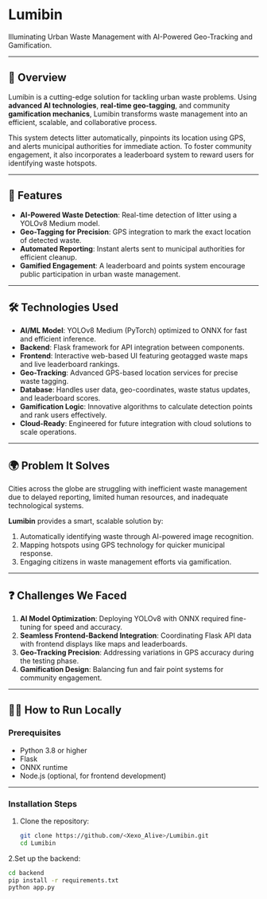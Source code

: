 # Lumibin  
Illuminating Urban Waste Management with AI-Powered Geo-Tracking and Gamification.


----



## 🌟 Overview  
Lumibin is a cutting-edge solution for tackling urban waste problems. Using **advanced AI technologies**, **real-time geo-tagging**, and community **gamification mechanics**, Lumibin transforms waste management into an efficient, scalable, and collaborative process.  

This system detects litter automatically, pinpoints its location using GPS, and alerts municipal authorities for immediate action. To foster community engagement, it also incorporates a leaderboard system to reward users for identifying waste hotspots.


----



## 🚀 Features  
- **AI-Powered Waste Detection**: Real-time detection of litter using a YOLOv8 Medium model.  
- **Geo-Tagging for Precision**: GPS integration to mark the exact location of detected waste.  
- **Automated Reporting**: Instant alerts sent to municipal authorities for efficient cleanup.  
- **Gamified Engagement**: A leaderboard and points system encourage public participation in urban waste management.  


----



## 🛠️ Technologies Used  
- **AI/ML Model**: YOLOv8 Medium (PyTorch) optimized to ONNX for fast and efficient inference.  
- **Backend**: Flask framework for API integration between components.  
- **Frontend**: Interactive web-based UI featuring geotagged waste maps and live leaderboard rankings.  
- **Geo-Tracking**: Advanced GPS-based location services for precise waste tagging.  
- **Database**: Handles user data, geo-coordinates, waste status updates, and leaderboard scores.  
- **Gamification Logic**: Innovative algorithms to calculate detection points and rank users effectively.
- **Cloud-Ready**: Engineered for future integration with cloud solutions to scale operations.



----



## 🌍 Problem It Solves  
Cities across the globe are struggling with inefficient waste management due to delayed reporting, limited human resources, and inadequate technological systems.  

**Lumibin** provides a smart, scalable solution by:  
1. Automatically identifying waste through AI-powered image recognition.  
2. Mapping hotspots using GPS technology for quicker municipal response.  
3. Engaging citizens in waste management efforts via gamification.  


----



## ❓ Challenges We Faced  
1. **AI Model Optimization**: Deploying YOLOv8 with ONNX required fine-tuning for speed and accuracy.  
2. **Seamless Frontend-Backend Integration**: Coordinating Flask API data with frontend displays like maps and leaderboards.  
3. **Geo-Tracking Precision**: Addressing variations in GPS accuracy during the testing phase.  
4. **Gamification Design**: Balancing fun and fair point systems for community engagement.  


----



## 🧑‍💻 How to Run Locally  

### Prerequisites  
- Python 3.8 or higher  
- Flask  
- ONNX runtime  
- Node.js (optional, for frontend development)


----



### Installation Steps  
1. Clone the repository:  
   ```bash
   git clone https://github.com/<Xexo_Alive>/Lumibin.git
   cd Lumibin
2.Set up the backend:
  ```bash
  cd backend
  pip install -r requirements.txt
  python app.py

